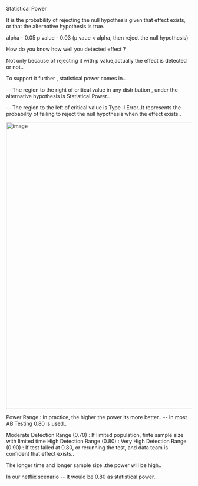 Statistical Power 

It is the probability of rejecting the null hypothesis given that effect exists, or that the alternative hypothesis is true.

alpha - 0.05 
p value - 0.03
(p vaue < alpha, then reject the null hypothesis)

How do you know how well you detected effect ?

Not only because of rejecting it with p value,actually the effect is detected or not..

To support it further , statistical power comes in..

-- The region to the right of critical value in any distribution , under the alternative hypothesis is Statistical Power..

-- The region to the left of critical value is Type II Error..It represents the probability of failing to reject the null hypothesis when the effect exists..

<img width="776" alt="image" src="https://github.com/user-attachments/assets/5551a10b-ec0c-4bc2-ad9c-a6f6e9347b63">


Power Range : 
In practice, the higher the power its more better..
-- In most AB Testing 0.80 is used..


Moderate Detection Range (0.70) : If limited population, finte sample size with limited time
High Detection Range (0.80) : 
Very High Detection Range (0.90) : If test failed at 0.80, or rerunning the test, and data team is confident that effect exists..

The longer time and longer sample size..the power will be high..


In our netflix scenario -- It would be 0.80 as statistical power..






